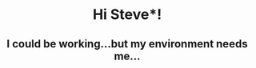 <p align="center">
  <h1 align="center">Hi Steve*!</h1>

<h2 align="center"> I could be working...but my environment needs me... </h2>
